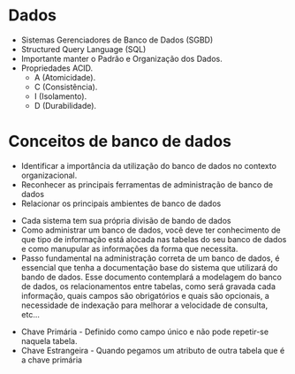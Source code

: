 # Dados

* Sistemas Gerenciadores de Banco de Dados (SGBD)
* Structured Query Language (SQL)
* Importante manter o Padrão e Organização dos Dados.
* Propriedades ACID.
  - A (Atomicidade).
  - C (Consistência).
  - I (Isolamento).
  - D (Durabilidade).

# Conceitos de banco de dados

* Identificar a importância da utilização do banco de dados no contexto organizacional.
* Reconhecer as principais ferramentas de administração de banco de dados
* Relacionar os principais ambientes de banco de dados

- Cada sistema tem sua própria divisão de bando de dados
- Como administrar um banco de dados, você deve ter conhecimento de que tipo de informação está alocada nas tabelas do seu banco de dados e como manupular as informações da forma que necessita.
- Passo fundamental na administração correta de um banco de dados, é essencial que tenha a documentação base do sistema que utilizará do bando de dados. Esse documento contemplará a modelagem do banco de dados, os relacionamentos entre tabelas, como será gravada cada informação, quais campos são obrigatórios e quais são opcionais, a necessidade de indexação para melhorar a velocidade de consulta, etc...

* Chave Primária    - Definido como campo único e não pode repetir-se naquela tabela.
* Chave Estrangeira - Quando pegamos um atributo de outra tabela que é a chave primária 